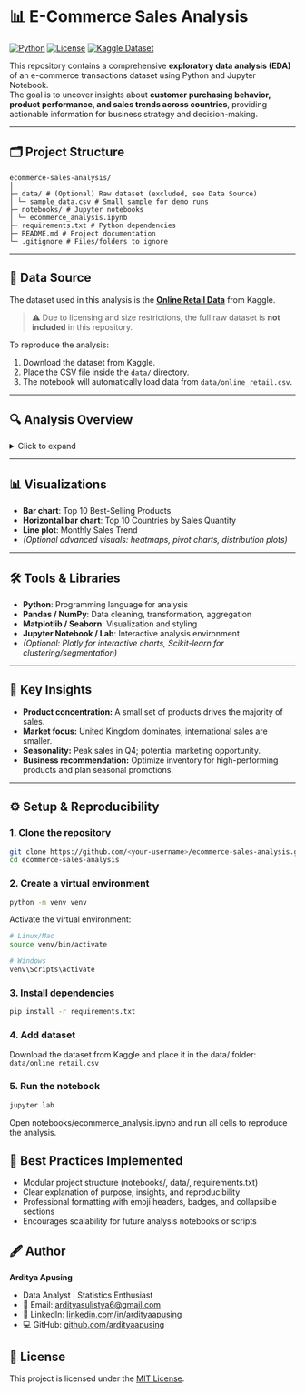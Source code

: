 # 📊 E-Commerce Sales Analysis

[![Python](https://img.shields.io/badge/python-3.11-blue)](https://www.python.org/)
[![License](https://img.shields.io/badge/license-MIT-green)](LICENSE)
[![Kaggle Dataset](https://img.shields.io/badge/Dataset-Kaggle-blue)](https://www.kaggle.com/datasets/ertugrulesol/online-retail-data)

This repository contains a comprehensive **exploratory data analysis (EDA)** of an e-commerce transactions dataset using Python and Jupyter Notebook.  
The goal is to uncover insights about **customer purchasing behavior, product performance, and sales trends across countries**, providing actionable information for business strategy and decision-making.

---

## 🗂️ Project Structure
```
ecommerce-sales-analysis/
│
├─ data/ # (Optional) Raw dataset (excluded, see Data Source)
│ └─ sample_data.csv # Small sample for demo runs
├─ notebooks/ # Jupyter notebooks
│ └─ ecommerce_analysis.ipynb
├─ requirements.txt # Python dependencies
├─ README.md # Project documentation
└─ .gitignore # Files/folders to ignore
```

---

## 📂 Data Source
The dataset used in this analysis is the **[Online Retail Data](https://www.kaggle.com/datasets/ertugrulesol/online-retail-data)** from Kaggle.  

> ⚠️ Due to licensing and size restrictions, the full raw dataset is **not included** in this repository.  

To reproduce the analysis:  
1. Download the dataset from Kaggle.  
2. Place the CSV file inside the `data/` directory.  
3. The notebook will automatically load data from `data/online_retail.csv`.  

---

## 🔍 Analysis Overview
<details>
<summary>Click to expand</summary>

1. **Top-Selling Products**  
   - Identified the 10 products with the **highest total sales quantities**.  
   - Example: *Paper Craft, Little Birdie* and *Medium Ceramic Top Storage Jar* dominate sales.

2. **Top Countries by Sales**  
   - United Kingdom contributes the majority of transactions.  
   - Other significant markets: Netherlands, Germany, France, and Australia.

3. **Monthly Sales Trend**  
   - Sales show strong seasonal patterns.  
   - Peak sales occur in **November**, likely due to holiday shopping.

4. **Customer Purchase Behavior** *(Optional expansion)*  
   - Repeat purchases, average order quantity, and customer segmentation.

</details>

---

## 📊 Visualizations
- **Bar chart**: Top 10 Best-Selling Products  
- **Horizontal bar chart**: Top 10 Countries by Sales Quantity  
- **Line plot**: Monthly Sales Trend  
- *(Optional advanced visuals: heatmaps, pivot charts, distribution plots)*

---

## 🛠️ Tools & Libraries
- **Python**: Programming language for analysis  
- **Pandas / NumPy**: Data cleaning, transformation, aggregation  
- **Matplotlib / Seaborn**: Visualization and styling  
- **Jupyter Notebook / Lab**: Interactive analysis environment  
- *(Optional: Plotly for interactive charts, Scikit-learn for clustering/segmentation)*

---

## 🚀 Key Insights
- **Product concentration:** A small set of products drives the majority of sales.  
- **Market focus:** United Kingdom dominates, international sales are smaller.  
- **Seasonality:** Peak sales in Q4; potential marketing opportunity.  
- **Business recommendation:** Optimize inventory for high-performing products and plan seasonal promotions.

---

## ⚙️ Setup & Reproducibility

### 1. Clone the repository
```bash
git clone https://github.com/<your-username>/ecommerce-sales-analysis.git
cd ecommerce-sales-analysis

```
### 2. Create a virtual environment
```bash
python -m venv venv
```
Activate the virtual environment:
```bash
# Linux/Mac
source venv/bin/activate

# Windows
venv\Scripts\activate
```
### 3. Install dependencies
```bash
pip install -r requirements.txt
```
### 4. Add dataset
Download the dataset from Kaggle and place it in the data/ folder:
`data/online_retail.csv`

### 5. Run the notebook
```bash
jupyter lab
```
Open notebooks/ecommerce_analysis.ipynb and run all cells to reproduce the analysis.

## 📌 Best Practices Implemented
- Modular project structure (notebooks/, data/, requirements.txt)
- Clear explanation of purpose, insights, and reproducibility
- Professional formatting with emoji headers, badges, and collapsible sections
- Encourages scalability for future analysis notebooks or scripts

## 🖋️ Author
**Arditya Apusing**  
- Data Analyst | Statistics Enthusiast  
- 📧 Email: [ardityasulistya6@gmail.com](mailto:ardityasulistya6@gmail.com)  
- 🔗 LinkedIn: [linkedin.com/in/ardityaapusing](https://www.linkedin.com/in/ardityaapusing/)  
- 💻 GitHub: [github.com/ardityaapusing](https://github.com/ardityaapusing)  

## 📄 License
This project is licensed under the [MIT License](LICENSE).

